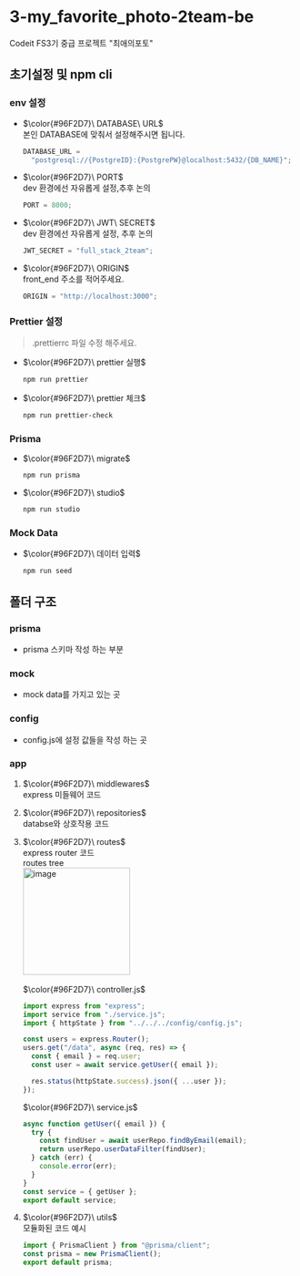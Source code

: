 # 3-my_favorite_photo-2team-be

Codeit FS3기 중급 프로젝트 "최애의포토"

## 초기설정 및 npm cli

### env 설정

- $\color{#96F2D7}\ DATABASE\ URL$ <br />
  본인 DATABASE에 맞춰서 설정해주시면 됩니다. <br />

  ```javascript
  DATABASE_URL =
    "postgresql://{PostgreID}:{PostgrePW}@localhost:5432/{DB_NAME}";
  ```

- $\color{#96F2D7}\ PORT$ <br />
  dev 환경에선 자유롭게 설정,추후 논의 <br />

  ```javascript
  PORT = 8000;
  ```

- $\color{#96F2D7}\ JWT\ SECRET$ <br />
  dev 환경에선 자유롭게 설정, 추후 논의 <br />

  ```javascript
  JWT_SECRET = "full_stack_2team";
  ```

- $\color{#96F2D7}\ ORIGIN$ <br />
  front_end 주소를 적어주세요. <br />

  ```javascript
  ORIGIN = "http://localhost:3000";
  ```

### Prettier 설정

> .prettierrc 파일 수정 해주세요.

- $\color{#96F2D7}\ prettier 실행$ <br />

  ```bash
  npm run prettier
  ```

- $\color{#96F2D7}\ prettier 체크$ <br />

  ```bash
  npm run prettier-check
  ```

### Prisma

- $\color{#96F2D7}\ migrate$ <br />

  ```bash
  npm run prisma
  ```

- $\color{#96F2D7}\ studio$ <br />
  ```bash
  npm run studio
  ```

### Mock Data

- $\color{#96F2D7}\ 데이터 입력$ <br />
  ```bash
  npm run seed
  ```

## 폴더 구조

### prisma

- prisma 스키마 작성 하는 부분

### mock

- mock data를 가지고 있는 곳

### config

- config.js에 설정 값들을 작성 하는 곳

### app

1. $\color{#96F2D7}\ middlewares$ <br />
   express 미들웨어 코드
2. $\color{#96F2D7}\ repositories$ <br />
   databse와 상호작용 코드
3. $\color{#96F2D7}\ routes$ <br />
   express router 코드 <br />
   routes tree
   <br />
   <img width="188" alt="image" src="https://github.com/user-attachments/assets/e29c2246-65ba-4bca-91b7-961994dc7e73" />
   <br />
   <br />
   $\color{#96F2D7}\ controller.js$

   ```javascript
   import express from "express";
   import service from "./service.js";
   import { httpState } from "../../../config/config.js";

   const users = express.Router();
   users.get("/data", async (req, res) => {
     const { email } = req.user;
     const user = await service.getUser({ email });

     res.status(httpState.success).json({ ...user });
   });
   ```

   $\color{#96F2D7}\ service.js$

   ```javascript
   async function getUser({ email }) {
     try {
       const findUser = await userRepo.findByEmail(email);
       return userRepo.userDataFilter(findUser);
     } catch (err) {
       console.error(err);
     }
   }
   const service = { getUser };
   export default service;
   ```

4. $\color{#96F2D7}\ utils$ <br/>
   모듈화된 코드
   예시
   ```javascript
   import { PrismaClient } from "@prisma/client";
   const prisma = new PrismaClient();
   export default prisma;
   ```
